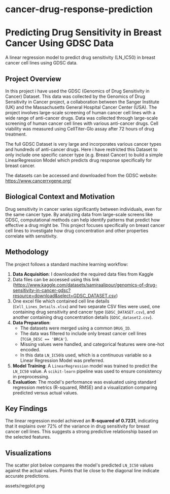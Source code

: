 # cancer-drug-response-prediction
# Predicting Drug Sensitivity in Breast Cancer Using GDSC Data
A linear regression model to predict drug sensitivity (LN_IC50) in breast cancer cell lines using GDSC data.

## Project Overview

In this project i have used the GDSC (Genomics of Drug Sensitivity in Cancer) Dataset. This data was collected by the Genomics of Drug Sensitivity in Cancer project, a collaboration between the Sanger Institute (UK) and the Massachusetts General Hospital Cancer Center (USA). The project involves large-scale screening of human cancer cell lines with a wide range of anti-cancer drugs. Data was collected through large-scale screening of human cancer cell lines with various anti-cancer drugs. Cell viability was measured using CellTiter-Glo assay after 72 hours of drug treatment.

The full GDSC Dataset is very large and incorporates various cancer types and hundreds of anti-cancer drugs. Here  i have restricted this Dataset to only include one specific cancer type (e.g. Breast Cancer) to build a simple LinearRegression Model which predicts drug response specifically for breast cancer.

The datasets can be accessed and downloaded from the GDSC website: https://www.cancerrxgene.org/

## Biological Context and Motivation

Drug sensitivity in cancer varies significantly between individuals, even for the same cancer type. By analyzing data from large-scale screens like GDSC, computational methods can help identify patterns that predict how effective a drug might be. This project focuses specifically on breast cancer cell lines to investigate how drug concentration and other properties correlate with sensitivity.

## Methodology

The project follows a standard machine learning workflow:
1.  **Data Acquisition**: I downloaded the required data files from Kaggle
2.  Data files can be accessed using this link (https://www.kaggle.com/datasets/samiraalipour/genomics-of-drug-sensitivity-in-cancer-gdsc?resource=download&select=GDSC_DATASET.csv)
3.  One excel file which contained cell line details (`Cell_Lines_Details.xlsx`) and two separate CSV files were used, one containing drug sensitivity and cancer type (`GDSC_DATASET.csv`), and another containing drug concentration details (`GDSC_dataset2.csv`).
4.  **Data Preparation**:
    *   The datasets were merged using a common `DRUG_ID`.
    *   The data was filtered to include only breast cancer cell lines (`TCGA_DESC == 'BRCA'`).
    *   Missing values were handled, and categorical features were one-hot encoded.
    *   In this data `LN_IC50`is used, which is a continuous variable so a Linear Regression Model was preferred. 
5.  **Model Training**: A `LinearRegression` model was trained to predict the `LN_IC50` value. A `scikit-learn` pipeline was used to ensure consistency in preprocessing.
6.  **Evaluation**: The model's performance was evaluated using standard regression metrics (R-squared, RMSE) and a visualization comparing predicted versus actual values.

## Key Findings

The linear regression model achieved an **R-squared of 0.7231**, indicating that it explains over 72% of the variance in drug sensitivity for breast cancer cell lines. This suggests a strong predictive relationship based on the selected features.

## Visualizations

The scatter plot below compares the model's predicted `LN_IC50` values against the actual values. Points that lie close to the diagonal line indicate accurate predictions.

assets/regplot.png
